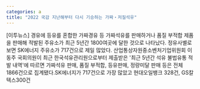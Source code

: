 ```yaml
---
categories: a
title: "2022 국감 지난해부터 다시 기승하는 가짜‧저질석유"
---
```

[이투뉴스] 경유에 등유를 혼합한 가짜경유 등 가짜석유를 판매하거나 품질 부적합 제품을 판매해 적발된 주유소가 최근 5년간 1800여곳에 달한 것으로 나타났다. 정유사별로 보면 SK에너지 주유소가 717건으로 제일 많았다. 산업통상자원중소벤처기업위원회 이동주 국회의원이 최근 한국석유관리원으로부터 제출받은 &#39;최근 5년간 석유 불법유통 적발 내역&#39;에 따르면 가짜석유 판매, 품질 부적합, 등유판매, 정량미달 판매 등은 전체 1866건으로 집계됐다.SK에너지가 717건으로 가장 많았고 현대오일뱅크 328건, GS칼텍스300건
